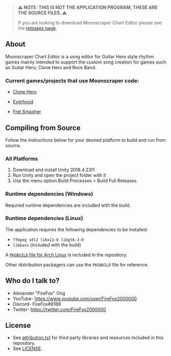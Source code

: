 > **⚠️ NOTE: THIS IS NOT THE APPLICATION PROGRAM, THESE ARE THE SOURCE FILES. ⚠️**
>
> If you are looking to download Moonscraper Chart Editor please see the
> [releases page](https://github.com/FireFox2000000/Moonscraper-Chart-Editor/releases).

## About
Moonscraper Chart Editor is a song editor for Guitar Hero style rhythm games mainly intended to support the custom song creation for games such as Guitar Hero, Clone Hero and Rock Band.

### Current games/projects that use Moonscraper code:
- [Clone Hero](https://clonehero.net/)

- [Everhood](https://store.steampowered.com/app/1229380/Everhood/)

- [Fret Smasher](https://www.youtube.com/watch?v=b2hnR_S70g0)

## Compiling from Source
Follow the instructions below for your desired platform to build and run from source.

### All Platforms
1. Download and install Unity 2018.4.23f1
2. Run Unity and open the project folder with it
3. Use the menu option Build Processes > Build Full Releases

### Runtime dependencies (Windows)
Required runtime dependencies are included with the build.

### Runtime dependencies (Linux)
The application requires the following dependencies to be installed:
- `ffmpeg sdl2 libx11-6 libgtk-3-0`
- `libbass` (included with the build)

A [`PKGBUILD` file for Arch Linux](aur/PKGBUILD) is included in the repository.

Other distribution packagers can use the `PKGBUILD` file for reference.

## Who do I talk to?
* Alexander "FireFox" Ong
* YouTube- https://www.youtube.com/user/FireFox2000000
* Discord- FireFox#8188
* Twitter- https://twitter.com/FireFox2000000

## License
- See [attribution.txt](Assets/Documentation/attribution.txt) for third party libraries and resources included in this repository.
- See [LICENSE](LICENSE).
